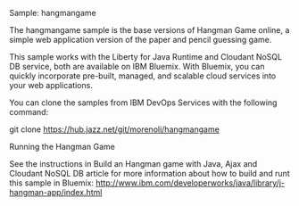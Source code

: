 Sample: hangmangame

The hangmangame sample is the base versions of Hangman Game online, a simple web application version of the paper and pencil guessing game.

This sample works with the Liberty for Java Runtime and Cloudant NoSQL DB service, both are available on IBM Bluemix. With Bluemix, you can quickly incorporate pre-built, managed, and scalable cloud services into your web applications.

You can clone the samples from IBM DevOps Services with the following command:

git clone https://hub.jazz.net/git/morenoli/hangmangame

Running the Hangman Game

See the instructions in Build an Hangman game with Java, Ajax and Cloudant NoSQL DB article for more information about how to build and runt this sample in Bluemix:
http://www.ibm.com/developerworks/java/library/j-hangman-app/index.html